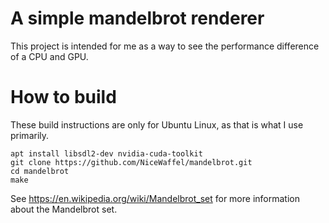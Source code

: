 # A simple mandelbrot renderer

This project is intended for me as a way to see the performance difference of a CPU and GPU.

# How to build
These build instructions are only for Ubuntu Linux, as that is what I use primarily.
```
apt install libsdl2-dev nvidia-cuda-toolkit
git clone https://github.com/NiceWaffel/mandelbrot.git
cd mandelbrot
make
```
See https://en.wikipedia.org/wiki/Mandelbrot_set for more information about the Mandelbrot set.
